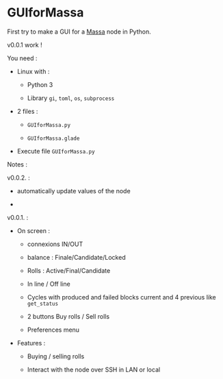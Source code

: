 # GUIforMassa

First try to make a GUI for a [Massa](massa.net) node in Python.

v0.0.1 work !

You need :

- Linux with :
  
  - Python 3
  
  - Library `gi`, `toml`, `os`, `subprocess`

- 2 files :
  
  - `GUIforMassa.py`
  
  - `GUIforMassa.glade`

- Execute file `GUIforMassa.py`

Notes :

v0.0.2. :

- automatically update values of the node

- 

v0.0.1. :

- On screen :
  
  - connexions IN/OUT
  
  - balance : Finale/Candidate/Locked
  
  - Rolls : Active/Final/Candidate
  
  - In line / Off line
  
  - Cycles with produced and failed blocks current and 4 previous like `get_status`
  
  - 2 buttons Buy rolls / Sell rolls
  
  - Preferences menu

- Features :
  
  - Buying / selling rolls
  
  - Interact with the node over SSH in LAN or local
